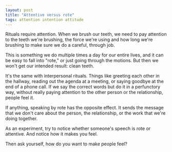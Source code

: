 ```yaml
---
layout: post
title: "Attentive versus rote"
tags: attention intention attitude
---
```


Rituals require attention. When we brush our teeth, we need to pay attention to the teeth we're brushing, the force we're using and how long we're brushing to make sure we do a careful, through job.

This is something we do multiple times a day for our entire lives, and it can be easy to fall into "rote," or just going through the motions. But then we won't get our intended result: clean teeth.

It's the same with interpersonal rituals. Things like greeting each other in the hallway, reading out the agenda at a meeting, or saying goodbye at the end of a phone call. If we say the correct words but do it in a perfunctory way, without really paying attention to the other person or the relationship, people feel it.

If anything, speaking by rote has the opposite effect. It sends the message that we don't care about the person, the relationship, or the work that we're doing together.

As an experiment, try to notice whether someone's speech is rote or attentive. And notice how it makes you feel.

Then ask yourself, how do you want to make people feel?